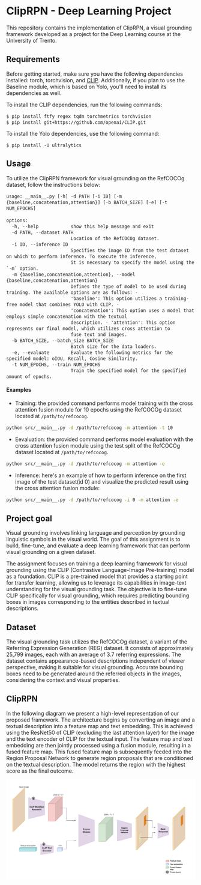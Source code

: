# ClipRPN - Deep Learning Project

This repository contains the implementation of ClipRPN, a visual grounding
framework developed as a project for the Deep Learning course at the University
of Trento.

## Requirements
Before getting started, make sure you have the following dependencies installed:
torch, torchvision, and [CLIP](https://github.com/openai/CLIP). Additionally, if
you plan to use the Baseline module, which is based on Yolo, you'll need to
install its dependencies as well.

To install the CLIP dependencies, run the following commands:
```
$ pip install ftfy regex tqdm torchmetrics torchvision
$ pip install git+https://github.com/openai/CLIP.git
```

To install the Yolo dependencies, use the following command:
```
$ pip install -U ultralytics
```

## Usage
To utilize the ClipRPN framework for visual grounding on the RefCOCOg dataset, follow the instructions below:
```
usage: __main__.py [-h] -d PATH [-i ID] [-m {baseline,concatenation,attention}] [-b BATCH_SIZE] [-e] [-t NUM_EPOCHS]

options:
  -h, --help            show this help message and exit
  -d PATH, --dataset PATH
                        Location of the RefCOCOg dataset.
  -i ID, --inference ID
                        Specifies the image ID from the test dataset on which to perform inference. To execute the inference,
                        it is necessary to specify the model using the `-m` option.
  -m {baseline,concatenation,attention}, --model {baseline,concatenation,attention}
                        Defines the type of model to be used during training. The available options are as follows: -
                        'baseline': This option utilizes a training-free model that combines YOLO with CLIP. -
                        'concatenation': This option uses a model that employs simple concatenation with the textual
                        description. - 'attention': This option represents our final model, which utilizes cross attention to
                        fuse text and images.
  -b BATCH_SIZE, --batch_size BATCH_SIZE
                        Batch size for the data loaders.
  -e, --evaluate        Evaluate the following metrics for the specified model: oIOU, Recall, Cosine Similarity.
  -t NUM_EPOCHS, --train NUM_EPOCHS
                        Train the specified model for the specified amount of epochs.

```

#### Examples
* Training: the provided command performs model training with the cross attention fusion module for 10 epochs using the RefCOCOg dataset located at `/path/to/refcocog`.

```bash
python src/__main__.py -d /path/to/refcocog -m attention -t 10
```
* Eevaluation: the provided command performs model evaluation with the cross attention fusion module using the test split of the RefCOCOg dataset located at `/path/to/refcocog`.

```bash
python src/__main__.py -d /path/to/refcocog -m attention -e
```

* Inference: here's an example of how to perform inference on the first image of the test dataset(id 0) and visualize the predicted result using the cross attention fusion module:

```bash
python src/__main__.py -d /path/to/refcocog -i 0 -m attention -e
```

## Project goal
Visual grounding involves linking language and perception by grounding
linguistic symbols in the visual world. The goal of this assignment is to build,
fine-tune, and evaluate a deep learning framework that can perform visual
grounding on a given dataset.

The assignment focuses on training a deep learning framework for visual
grounding using the CLIP (Contrastive Language-Image Pre-training) model as a
foundation. CLIP is a pre-trained model that provides a starting point for
transfer learning, allowing us to leverage its capabilities in image-text
understanding for the visual grounding task. The objective is to fine-tune CLIP
specifically for visual grounding, which requires predicting bounding boxes in
images corresponding to the entities described in textual descriptions.

## Dataset
The visual grounding task utilizes the RefCOCOg dataset, a variant of the
Referring Expression Generation (REG) dataset. It consists of approximately
25,799 images, each with an average of 3.7 referring expressions. The dataset
contains appearance-based descriptions independent of viewer perspective, making
it suitable for visual grounding. Accurate bounding boxes need to be generated
around the referred objects in the images, considering the context and visual
properties.

## ClipRPN
In the following diagram we present a high-level representation of our proposed
framework. The architecture begins by converting an image and a textual
description into a feature map and text embedding. This is achieved using the
ResNet50 of CLIP (excluding the last attention layer) for the image and the text
encoder of CLIP for the textual input. The feature map and text embedding are
then jointly processed using a fusion module, resulting in a fused feature map.
This fused feature map is subsequently feeded into the Region Proposal Network
to generate region proposals that are conditioned on the textual description.
The model returns the region with the highest score as the final outcome.

![Architecture](./notebooks/figures/our_architecture.png)